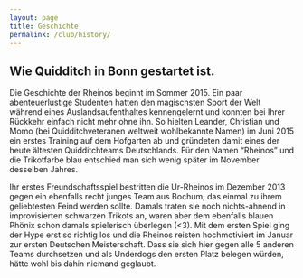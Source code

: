 ```yaml
---
layout: page
title: Geschichte
permalink: /club/history/
---
```


## Wie Quidditch in Bonn gestartet ist.
Die Geschichte der Rheinos beginnt im Sommer 2015. Ein paar abenteuerlustige Studenten hatten den magischsten Sport der Welt während eines Auslandsaufenthaltes kennengelernt und konnten bei Ihrer Rückkehr einfach nicht mehr ohne ihn. So hielten Leander, Christian und Momo (bei Quidditchveteranen weltweit wohlbekannte Namen) im Juni 2015 ein erstes Training auf dem Hofgarten ab und gründeten damit eines der heute ältesten Quidditchteams Deutschlands. Für den Namen “Rheinos” und die Trikotfarbe blau entschied man sich wenig später im November desselben Jahres.

Ihr erstes Freundschaftsspiel bestritten die Ur-Rheinos im Dezember 2013 gegen ein ebenfalls recht junges Team aus Bochum, das einmal zu ihrem geliebtesten Feind werden sollte. Damals traten sie noch nichts-ahnend in improvisierten schwarzen Trikots an, waren aber dem ebenfalls blauen Phönix schon damals spielerisch überlegen (<3). Mit dem ersten Spiel ging der Hype erst so richtig los und die Rheinos reisten hochmotiviert im Januar zur ersten Deutschen Meisterschaft. Dass sie sich hier gegen alle 5 anderen Teams durchsetzen und als Underdogs den ersten Platz belegen würden, hätte wohl bis dahin niemand geglaubt.
